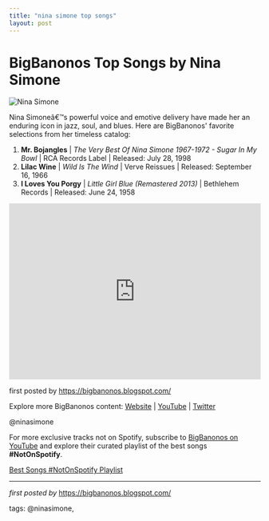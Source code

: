 ```yaml
---
title: "nina simone top songs"
layout: post
---
```

<h1>BigBanonos Top Songs by Nina Simone</h1>
<img src="https://d3m7xw68ay40x8.cloudfront.net/assets/2024/01/FEB24-NCIcons_Nina-Simone-Portrait-1969.jpg" alt="Nina Simone"> <p>Nina Simoneâ€™s powerful voice and emotive delivery have made her an enduring icon in jazz, soul, and blues. Here are BigBanonos' favorite selections from her timeless catalog:</p> <ol> <li><strong>Mr. Bojangles</strong> | <em>The Very Best Of Nina Simone 1967-1972 - Sugar In My Bowl</em> | RCA Records Label | Released: July 28, 1998</li> <li><strong>Lilac Wine</strong> | <em>Wild Is The Wind</em> | Verve Reissues | Released: September 16, 1966</li> <li><strong>I Loves You Porgy</strong> | <em>Little Girl Blue (Remastered 2013)</em> | Bethlehem Records | Released: June 24, 1958</li>
</ol> <div> <iframe src="https://open.spotify.com/embed/playlist/1XifLO57xBC4v6CxYvdvwW?utm_source=generator" width="100%" height="352" frameborder="0" allow="autoplay; clipboard-write; encrypted-media; fullscreen; picture-in-picture" loading="lazy"></iframe>
</div> <p>first posted by <a href="https://bigbanonos.blogspot.com/">https://bigbanonos.blogspot.com/</a></p> <div> <p>Explore more BigBanonos content: <a href="https://bigbanonos.blogspot.com/">Website</a> | <a href="https://www.youtube.com/@BigBanonos">YouTube</a> | <a href="https://x.com/bigbanonos">Twitter</a></p>
</div> <!-- Tags -->
<p>@ninasimone</p>


<!--Subscribe and Playlist Links-->
<div>
    <p>For more exclusive tracks not on Spotify, subscribe to <a href="https://www.youtube.com/@BigBanonos" target="_blank">BigBanonos on YouTube</a> and explore their curated playlist of the best songs <strong>#NotOnSpotify</strong>.</p>
    <p><a href="https://www.youtube.com/playlist?list=PLtuNtuTatqI0kFahUCbtbfenC_ET5O_tr" target="_blank">Best Songs #NotOnSpotify Playlist<br /></a></p></div>

<hr />

<p><em>first posted by</em> <a href="https://bigbanonos.blogspot.com/" rel="noopener" target="_new">https://bigbanonos.blogspot.com/</a></p>

<p>tags: @ninasimone,</p>
